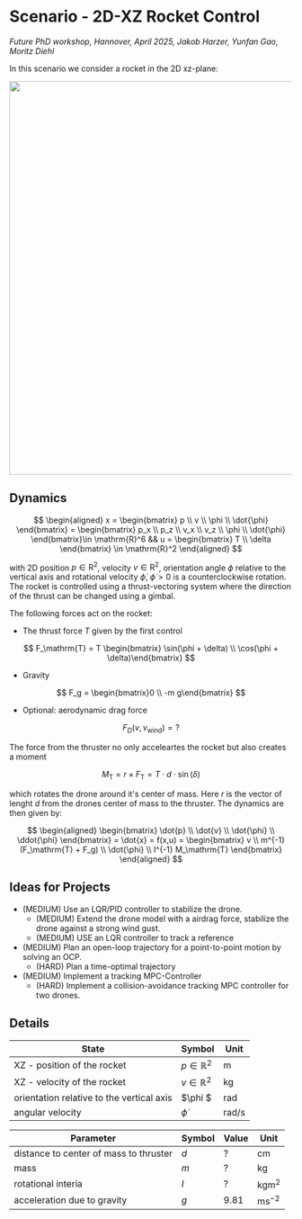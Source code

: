# Scenario - 2D-XZ Rocket Control
*Future PhD workshop, Hannover, April 2025, Jakob Harzer, Yunfan Gao, Moritz Diehl*

In this scenario we consider a rocket in the 2D xz-plane:

<img src="_misc/rocketSketch.svg" width="700"/>

## Dynamics

$$
\begin{aligned}
x = \begin{bmatrix}
p \\ 
v \\ 
\phi \\ 
\dot{\phi}
\end{bmatrix} = \begin{bmatrix}
p_x \\ 
p_z \\ 
v_x \\ 
v_z \\ 
\phi \\ 
\dot{\phi}
\end{bmatrix}\in \mathrm{R}^6 && u = \begin{bmatrix}
T \\
\delta
\end{bmatrix} \in \mathrm{R}^2
\end{aligned}
$$

with 2D position $p \in \mathrm{R}^2$, velocity $v \in \mathrm{R}^2$, orientation angle $\phi$ relative to the vertical axis and rotational velocity $\dot{\phi}$, $\dot{\phi} >0$ is a counterclockwise rotation. The rocket is controlled using a thrust-vectoring system where the direction of the thrust can be changed using a gimbal.

The following forces act on the rocket:
- The thrust force $T$ given by the first control

$$
F_\mathrm{T} = T \begin{bmatrix}  \sin(\phi + \delta) \\
\cos(\phi + \delta)\end{bmatrix}
$$

- Gravity

$$
F_g = \begin{bmatrix}0 \\
-m g\end{bmatrix}
$$

- Optional: aerodynamic drag force 

$$F_D(v, v_\mathrm{wind}) = ?$$

The force from the thruster no only acceleartes the rocket but also creates a moment

$$
M_\mathrm{T} = r \times F_\mathrm{T} = T \cdot d \cdot \sin(\delta)
$$

which rotates the drone around it's center of mass.
Here $r$ is the vector of lenght $d$ from the drones center of mass to the thruster.
The dynamics are then given by:

$$
\begin{aligned}
\begin{bmatrix}
\dot{p} \\ 
\dot{v} \\
\dot{\phi} \\
\ddot{\phi}
\end{bmatrix} = \dot{x} = f(x,u) =  \begin{bmatrix}
v \\
m^{-1}(F_\mathrm{T} + F_g) \\
\dot{\phi} \\
I^{-1} M_\mathrm{T}
\end{bmatrix}
\end{aligned}
$$

## Ideas for Projects
- (MEDIUM) Use an LQR/PID controller to stabilize the drone.
	- (MEDIUM) Extend the drone model with a airdrag force, stabilize the drone against a strong wind gust.
	- (MEDIUM) USE an LQR controller to track a reference
- (MEDIUM) Plan an open-loop trajectory for a point-to-point motion by solving an OCP.
	- (HARD) Plan a time-optimal trajectory
- (MEDIUM) Implement a tracking MPC-Controller
	 - (HARD) Implement a collision-avoidance tracking MPC controller for two drones.

## Details

| State                                     | Symbol               | Unit          |
| ----------------------------------------- | -------------------- | ------------- |
| XZ - position of the rocket                | $p \in \mathbb{R}^2$ | m             |
| XZ - velocity of the rocket                | $v \in \mathbb{R}^2$ | $\mathrm{kg}$ |
| orientation relative to the vertical axis | $\phi $              | rad           |
| angular velocity                          | $\dot{\phi}$         | rad/s         |

| Parameter                   | Symbol | Value | Unit                      |
| --------------------------- | ------ | ----- | ------------------------- |
| distance to center of mass to thruster           | $d$    | ?     | $\mathrm{cm}$             |
| mass                        | $m$    | ?  | $\mathrm{kg}$             |
| rotational interia          | $I$    | ?     | $\mathrm{kg}\mathrm{m}^2$ |
| acceleration due to gravity | $g$    | 9.81  | $\mathrm{ms^{-2}}$        |

